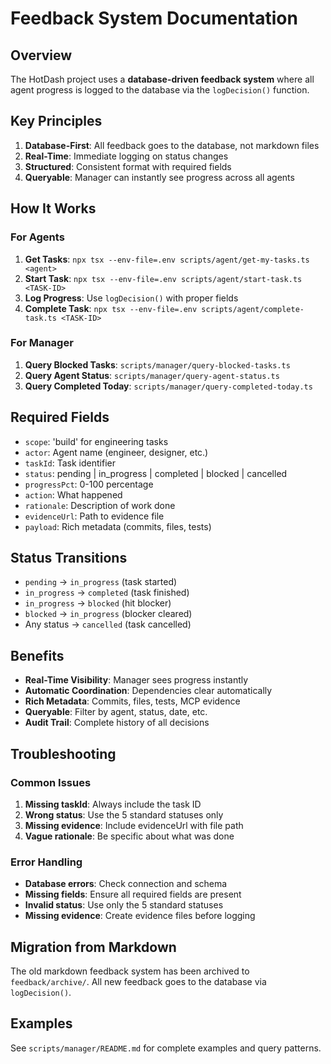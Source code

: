 # Feedback System Documentation

## Overview

The HotDash project uses a **database-driven feedback system** where all agent progress is logged to the database via the `logDecision()` function.

## Key Principles

1. **Database-First**: All feedback goes to the database, not markdown files
2. **Real-Time**: Immediate logging on status changes
3. **Structured**: Consistent format with required fields
4. **Queryable**: Manager can instantly see progress across all agents

## How It Works

### For Agents

1. **Get Tasks**: `npx tsx --env-file=.env scripts/agent/get-my-tasks.ts <agent>`
2. **Start Task**: `npx tsx --env-file=.env scripts/agent/start-task.ts <TASK-ID>`
3. **Log Progress**: Use `logDecision()` with proper fields
4. **Complete Task**: `npx tsx --env-file=.env scripts/agent/complete-task.ts <TASK-ID>`

### For Manager

1. **Query Blocked Tasks**: `scripts/manager/query-blocked-tasks.ts`
2. **Query Agent Status**: `scripts/manager/query-agent-status.ts`
3. **Query Completed Today**: `scripts/manager/query-completed-today.ts`

## Required Fields

- `scope`: 'build' for engineering tasks
- `actor`: Agent name (engineer, designer, etc.)
- `taskId`: Task identifier
- `status`: pending | in_progress | completed | blocked | cancelled
- `progressPct`: 0-100 percentage
- `action`: What happened
- `rationale`: Description of work done
- `evidenceUrl`: Path to evidence file
- `payload`: Rich metadata (commits, files, tests)

## Status Transitions

- `pending` → `in_progress` (task started)
- `in_progress` → `completed` (task finished)
- `in_progress` → `blocked` (hit blocker)
- `blocked` → `in_progress` (blocker cleared)
- Any status → `cancelled` (task cancelled)

## Benefits

- **Real-Time Visibility**: Manager sees progress instantly
- **Automatic Coordination**: Dependencies clear automatically
- **Rich Metadata**: Commits, files, tests, MCP evidence
- **Queryable**: Filter by agent, status, date, etc.
- **Audit Trail**: Complete history of all decisions

## Troubleshooting

### Common Issues

1. **Missing taskId**: Always include the task ID
2. **Wrong status**: Use the 5 standard statuses only
3. **Missing evidence**: Include evidenceUrl with file path
4. **Vague rationale**: Be specific about what was done

### Error Handling

- **Database errors**: Check connection and schema
- **Missing fields**: Ensure all required fields are present
- **Invalid status**: Use only the 5 standard statuses
- **Missing evidence**: Create evidence files before logging

## Migration from Markdown

The old markdown feedback system has been archived to `feedback/archive/`. All new feedback goes to the database via `logDecision()`.

## Examples

See `scripts/manager/README.md` for complete examples and query patterns.
